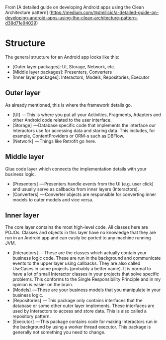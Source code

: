 From [A detailed guide on developing Android apps using the Clean Architecture pattern] (https://medium.com/@dmilicic/a-detailed-guide-on-developing-android-apps-using-the-clean-architecture-pattern-d38d71e94029)

# Structure
The general structure for an Android app looks like this:
+ [Outer layer packages]: UI, Storage, Network, etc.
+ [Middle layer packages]: Presenters, Converters
+ [Inner layer packages]: Interactors, Models, Repositories, Executor

## Outer layer
As already mentioned, this is where the framework details go.
+ [UI]  — This is where you put all your Activities, Fragments, Adapters and other Android code related to the user interface.
+ [Storage]  — Database specific code that implements the interface our Interactors use for accessing data and storing data. This includes, for example, ContentProviders or ORM-s such as DBFlow.
+ [Network]  — Things like Retrofit go here.

## Middle layer
Glue code layer which connects the implementation details with your business logic.
+ [Presenters]  — Presenters handle events from the UI (e.g. user click) and usually serve as callbacks from inner layers (Interactors).
+ [Converters]  — Converter objects are responsible for converting inner models to outer models and vice versa.

## Inner layer
The core layer contains the most high-level code. All classes here are POJOs. Classes and objects in this layer have no knowledge that they are run in an Android app and can easily be ported to any machine running JVM.
+ [Interactors]  — These are the classes which actually contain your business logic code. These are run in the background and communicate events to the upper layer using callbacks. They are also called UseCases in some projects (probably a better name). It is normal to have a lot of small Interactor classes in your projects that solve specific problems. This conforms to the Single Responsibility Principle and in my opinion is easier on the brain.
+ [Models]  — These are your business models that you manipulate in your business logic.
+ [Repositories]  — This package only contains interfaces that the database or some other outer layer implements. These interfaces are used by Interactors to access and store data. This is also called a repository pattern.
+ [Executor]  — This package contains code for making Interactors run in the background by using a worker thread executor. This package is generally not something you need to change.
